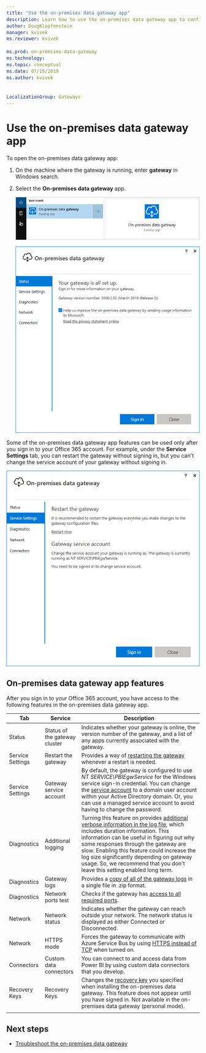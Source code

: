 ```yaml
---
title: "Use the on-premises data gateway app"
description: Learn how to use the on-premises data gateway app to configure various services of your on-premises data gateway.
author: DougKlopfenstein
manager: kvivek
ms.reviewer: kvivek

ms.prod: on-premises-data-gateway
ms.technology:
ms.topic: conceptual
ms.date: 07/15/2019
ms.author: kvivek


LocalizationGroup: Gateways
---
```


# Use the on-premises data gateway app

To open the on-premises data gateway app:

1. On the machine where the gateway is running, enter **gateway** in Windows search.

2. Select the **On-premises data gateway** app.

    ![Search for On-premises data gateway app](media/service-gateway-app/gateway-app-search.png)

    ![On-premises data gateway opening dialog box](media/service-gateway-app/opening-dialog.png)

Some of the on-premises data gateway app features can be used only after you sign in to your Office 365 account. For example, under the **Service Settings** tab, you can restart the gateway without signing in, but you can't change the service account of your gateway without signing in.

![Example of actions that can and can't be taken without signing in](media/service-gateway-app/sign-on-actions.png)

## On-premises data gateway app features

After you sign in to your Office 365 account, you have access to the following features in the on-premises data gateway app.

|Tab |Service |Description |
| ---- | ---- | ---- |
|Status |Status of the gateway cluster |Indicates whether your gateway is online, the version number of the gateway, and a list of any apps currently associated with the gateway. |
|Service Settings |Restart the gateway |Provides a way of [restarting the gateway](service-gateway-restart.md) whenever a restart is needed. |
|Service Settings |Gateway service account |By default, the gateway is configured to use *NT SERVICE\PBIEgwService* for the Windows service sign-in credential. You can change the [service account](service-gateway-service-account.md) to a domain user account within your Active Directory domain. Or, you can use a managed service account to avoid having to change the password. |
|Diagnostics |Additional logging |Turning this feature on provides [additional verbose information in the log file](service-gateway-performance.md#slow-performing-queries), which includes duration information. This information can be useful in figuring out why some responses through the gateway are slow. Enabling this feature could increase the log size significantly depending on gateway usage. So, we recommend that you don't leave this setting enabled long term. |
|Diagnostics |Gateway logs |Provides a [copy of all of the gateway logs](service-gateway-tshoot.md#troubleshooting-tools) in a single file in .zip format. |
|Diagnostics |Network ports test |Checks if the gateway has [access to all required ports](service-gateway-communication.md#network-ports-test). |
|Network |Network status |Indicates whether the gateway can reach outside your network. The network status is displayed as either Connected or Disconnected. |
|Network |HTTPS mode |Forces the gateway to communicate with Azure Service Bus by using [HTTPS instead of TCP](service-gateway-communication.md#force-https-communication-with-azure-service-bus) when turned on. |
|Connectors |Custom data connectors | You can connect to and access data from Power BI by using custom data connectors that you develop. |
|Recovery Keys |Recovery Keys |Changes the [recovery key](service-gateway-recovery-key.md) you specified when installing the on-premises data gateway. This feature does not appear until you have signed in. Not available in the on-premises data gateway (personal mode).|
| | | |

## Next steps

* [Troubleshoot the on-premises data gateway](service-gateway-tshoot.md)